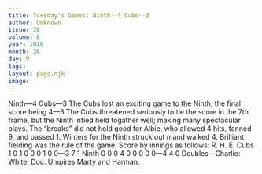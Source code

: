```yaml
---
title: Tuesday’s Games: Ninth--4 Cubs--3
author: Unknown
issue: 28
volume: 6
year: 1916
month: 26
day: V
tags:
layout: page.njk
image:
---
```

Ninth—4 Cubs—3       The Cubs lost an exciting game to the Ninth, the final score being 4—3      The Cubs threatened seriously to tie the score in the 7th frame, but the Ninth infied held togather well; making many spectacular plays.       The “breaks” did not hold good for Albie, who allowed 4 hits, fanned 9, and passed 1.       Winters for the Ninth struck out mand walked 4.       Brilliant fielding was the rule of the game.       Score by innings as follows:       R. H. E. Cubs 1 0 1 0 0 0 1 0 0—3 7 1 Ninth 0 0 0 4 0 0 0 0 0—4 4 0      Doubles—Charlie: White: Doc.       Umpires Marty and Harman.    

